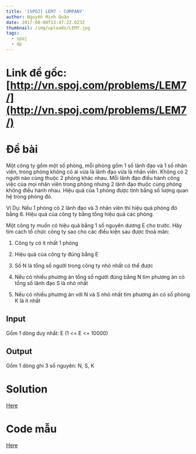 ```yaml
---
title: '[SPOJ] LEM7 - COMPANY'
author: Nguyễn Minh Quân
date: 2017-08-08T13:47:22.623Z
thumbnail: /img/uploads/LEM7.jpg
tags:
  - spoj
  - dp
---
```

# Link đề gốc: [http://vn.spoj.com/problems/LEM7/](http://vn.spoj.com/problems/LEM7/)

# Đề bài
Một công ty gồm một số phòng, mỗi phòng gồm 1 số lãnh đạo và 1 số nhân viên, trong phòng không có ai vừa là lãnh đạo vừa là nhân viên. Không có 2 người nào cùng thuộc 2 phòng khác nhau. Mỗi lãnh đạo điều hành công việc của mọi nhân viên trong phòng nhưng 2 lãnh đạo thuộc cùng phòng không điều hành nhau. Hiệu quả của 1 phòng được tính bằng số lượng quan hệ trong phòng đó.

Ví Dụ: Nếu 1 phòng có 2 lãnh đạo và 3 nhân viên thì hiệu quả phòng đó bằng 6. Hiệu quả của công ty bằng tổng hiệu quả các phòng.

Một công ty muốn có hiệu quả bằng 1 số nguyên dương E cho trước. Hãy tìm cách tổ chức công ty sao cho các điều kiện sau được thoả mãn:

1. Công ty có ít nhất 1 phòng

2. Hiệu quả của công ty đúng bằng E

3. Số N là tổng số người trong công ty nhỏ nhất có thể được

4. Nếu có nhiều phương án tổng số người đúng bằng N tìm phương án có tổng số lãnh đạo S là nhỏ nhất

5. Nếu có nhiều phương án với N và S nhỏ nhất tìm phương án có số phòng K là ít nhất

## Input

Gồm 1 dòng duy nhất: E \(1 &lt;= E &lt;= 10000\)

## Output

Gồm 1 dòng ghi 3 số nguyên: N, S, K


# Solution

[Here](http://viahold.com/X2z)

# Code mẫu 

[Here](http://viahold.com/X43)


